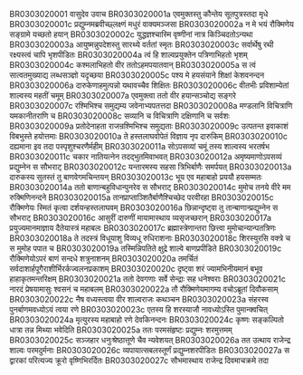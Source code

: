 BR0303020001	वासुदेव उवाच
BR0303020001a	एवमुक्तस्तु कौन्तेय सूतपुत्रस्तदा मृधे
BR0303020001c	प्रद्युम्नमब्रवीच्छ्लक्ष्णं मधुरं वाक्यमञ्जसा
BR0303020002a	न मे भयं रौक्मिणेय सङ्ग्रामे यच्छतो हयान्
BR0303020002c	युद्धज्ञश्चास्मि वृष्णीनां नात्र किञ्चिदतोऽन्यथा
BR0303020003a	आयुष्मन्नुपदेशस्तु सारथ्ये वर्ततां स्मृतः
BR0303020003c	सर्वार्थेषु रथी रक्ष्यस्त्वं चापि भृशपीडितः
BR0303020004a	त्वं हि शाल्वप्रयुक्तेन पत्रिणाभिहतो भृशम्
BR0303020004c	कश्मलाभिहतो वीर ततोऽहमपयातवान्
BR0303020005a	स त्वं सात्वतमुख्याद्य लब्धसञ्ज्ञो यदृच्छया
BR0303020005c	पश्य मे हयसंयाने शिक्षां केशवनन्दन
BR0303020006a	दारुकेणाहमुत्पन्नो यथावच्चैव शिक्षितः
BR0303020006c	वीतभीः प्रविशाम्येतां शाल्वस्य महतीं चमूम्
BR0303020007a	एवमुक्त्वा ततो वीर हयान्सञ्चोद्य सङ्गरे
BR0303020007c	रश्मिभिश्च समुद्यम्य जवेनाभ्यपतत्तदा
BR0303020008a	मण्डलानि विचित्राणि यमकानीतराणि च
BR0303020008c	सव्यानि च विचित्राणि दक्षिणानि च सर्वशः
BR0303020009a	प्रतोदेनाहता राजन्रश्मिभिश्च समुद्यताः
BR0303020009c	उत्पतन्त इवाकाशं विबभुस्ते हयोत्तमाः
BR0303020010a	ते हस्तलाघवोपेतं विज्ञाय नृप दारुकिम्
BR0303020010c	दह्यमाना इव तदा पस्पृशुश्चरणैर्महीम्
BR0303020011a	सोऽपसव्यां चमूं तस्य शाल्वस्य भरतर्षभ
BR0303020011c	चकार नातियत्नेन तदद्भुतमिवाभवत्
BR0303020012a	अमृष्यमाणोऽपसव्यं प्रद्युम्नेन स सौभराट्
BR0303020012c	यन्तारमस्य सहसा त्रिभिर्बाणैः समर्पयत्
BR0303020013a	दारुकस्य सुतस्तं तु बाणवेगमचिन्तयन्
BR0303020013c	भूय एव महाबाहो प्रययौ हयसम्मतः
BR0303020014a	ततो बाणान्बहुविधान्पुनरेव स सौभराट्
BR0303020014c	मुमोच तनये वीरे मम रुक्मिणिनन्दने
BR0303020015a	तानप्राप्ताञ्शितैर्बाणैश्चिच्छेद परवीरहा
BR0303020015c	रौक्मिणेयः स्मितं कृत्वा दर्शयन्हस्तलाघवम्
BR0303020016a	छिन्नान्दृष्ट्वा तु तान्बाणान्प्रद्युम्नेन स सौभराट्
BR0303020016c	आसुरीं दारुणीं मायामास्थाय व्यसृजच्छरान्
BR0303020017a	प्रयुज्यमानमाज्ञाय दैतेयास्त्रं महाबलः
BR0303020017c	ब्रह्मास्त्रेणान्तरा छित्त्वा मुमोचान्यान्पतत्रिणः
BR0303020018a	ते तदस्त्रं विधूयाशु विव्यधू रुधिराशनाः
BR0303020018c	शिरस्युरसि वक्त्रे च स मुमोह पपात च
BR0303020019a	तस्मिन्निपतिते क्षुद्रे शाल्वे बाणप्रपीडिते
BR0303020019c	रौक्मिणेयोऽपरं बाणं सन्दधे शत्रुनाशनम्
BR0303020020a	तमर्चितं सर्वदाशार्हपूगैराशीर्भिरर्कज्वलनप्रकाशम्
BR0303020020c	दृष्ट्वा शरं ज्यामभिनीयमानं बभूव हाहाकृतमन्तरिक्षम्
BR0303020021a	ततो देवगणाः सर्वे सेन्द्राः सह धनेश्वराः
BR0303020021c	नारदं प्रेषयामासुः श्वसनं च महाबलम्
BR0303020022a	तौ रौक्मिणेयमागम्य वचोऽब्रूतां दिवौकसाम्
BR0303020022c	नैष वध्यस्त्वया वीर शाल्वराजः कथञ्चन
BR0303020023a	संहरस्व पुनर्बाणमवध्योऽयं त्वया रणे
BR0303020023c	एतस्य हि शरस्याजौ नावध्योऽस्ति पुमान्क्वचित्
BR0303020024a	मृत्युरस्य महाबाहो रणे देवकिनन्दनः
BR0303020024c	कृष्णः सङ्कल्पितो धात्रा तन्न मिथ्या भवेदिति
BR0303020025a	ततः परमसंहृष्टः प्रद्युम्नः शरमुत्तमम्
BR0303020025c	सञ्जहार धनुःश्रेष्ठात्तूणे चैव न्यवेशयत्
BR0303020026a	तत उत्थाय राजेन्द्र शाल्वः परमदुर्मनाः
BR0303020026c	व्यपायात्सबलस्तूर्णं प्रद्युम्नशरपीडितः
BR0303020027a	स द्वारकां परित्यज्य क्रूरो वृष्णिभिरर्दितः
BR0303020027c	सौभमास्थाय राजेन्द्र दिवमाचक्रमे तदा
